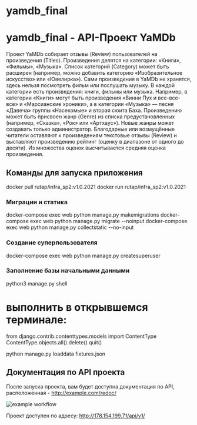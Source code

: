 # yamdb_final
yamdb_final - API-Проект YaMDb
=====================
Проект YaMDb собирает отзывы (Review) пользователей на произведения (Titles). Произведения делятся на категории: «Книги», «Фильмы», «Музыка». Список категорий (Category) может быть расширен (например, можно добавить категорию «Изобразительное искусство» или «Ювелирка»).
Сами произведения в YaMDb не хранятся, здесь нельзя посмотреть фильм или послушать музыку.
В каждой категории есть произведения: книги, фильмы или музыка. Например, в категории «Книги» могут быть произведения «Винни Пух и все-все-все» и «Марсианские хроники», а в категории «Музыка» — песня «Давеча» группы «Насекомые» и вторая сюита Баха. Произведению может быть присвоен жанр (Genre) из списка предустановленных (например, «Сказка», «Рок» или «Артхаус»). Новые жанры может создавать только администратор.
Благодарные или возмущённые читатели оставляют к произведениям текстовые отзывы (Review) и выставляют произведению рейтинг (оценку в диапазоне от одного до десяти). Из множества оценок высчитывается средняя оценка произведения.

Команды для запуска приложения
-----------------------------------
docker pull rutap/infra_sp2:v1.0.2021
docker run rutap/infra_sp2:v1.0.2021

### Миграции и статика
docker-compose exec web python manage.py makemigrations
docker-compose exec web python manage.py migrate --noinput
docker-compose exec web python manage.py collectstatic --no-input

### Создание суперпользователя
docker-compose exec web python manage.py createsuperuser

### Заполнение базы начальными данными
python3 manage.py shell  
# выполнить в открывшемся терминале:
from django.contrib.contenttypes.models import ContentType
ContentType.objects.all().delete()
quit()

python manage.py loaddata fixtures.json 


Документация по API проекта
-----------------------------------
После запуска проекта, вам будет доступна документация по API, расположенная - http://example.com/redoc/


![example workflow](https://github.com/Rutap-ru/yamdb_final/actions/workflows/yamdb_workflow.yml/badge.svg)


Проект доступен по адресу: http://178.154.199.71/api/v1/
